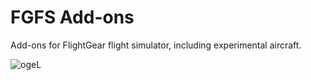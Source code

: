 # FGFS Add-ons
Add-ons for FlightGear flight simulator, including experimental aircraft.

![ogeL](https://i.ibb.co/ZdDZmhx/ogel.png)
